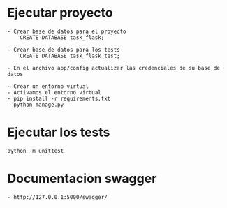 # Ejecutar proyecto
    - Crear base de datos para el proyecto
        CREATE DATABASE task_flask;

    - Crear base de datos para los tests
        CREATE DATABASE task_flask_test;

    - En el archivo app/config actualizar las credenciales de su base de datos

    - Crear un entorno virtual
    - Activamos el entorno virtual
    - pip install -r requirements.txt
    - python manage.py


# Ejecutar los tests
    python -m unittest


# Documentacion swagger
    - http://127.0.0.1:5000/swagger/
